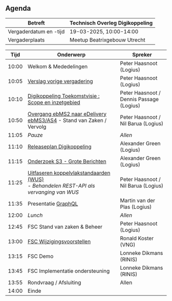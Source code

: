 ## Agenda

| Betreft                | Technisch Overleg Digikoppeling |
| ---------------------- | ------------------------------- |
| Vergaderdatum en -tijd | 19-03-2025, 10:00-14:00         |
| Vergaderplaats         | Meetup Beatrixgebouw Utrecht |                         |

| Tijd | Onderwerp |Spreker|
| --- | --- | --- |  
| 10:00| Welkom & Mededelingen        |    Peter Haasnoot (Logius) |
| 10:05| [Verslag vorige vergadering](https://github.com/Logius-standaarden/Overleg/blob/main/Digikoppeling/2025-03-19/2024-12-10%20%20Verslag%20TO%20Digikoppeling%20v1.0.pdf)       |    Peter Haasnoot (Logius) |
| 10:10 | [Digikoppeling Toekomstvisie : Scope en inzetgebied](#digikoppeling-toekomstvisie--scope-en-inzetgebied) <BR>| Peter Haasnoot / Dennis Passage (Logius)| 
| 10:50  | [Overgang ebMS2 naar eDelivery ebMS3/AS4](#overgang-ebms2-naar-edelivery-ebms3as4) - Stand van Zaken / Vervolg  | Peter Haasnoot / Nil Barua (Logius)| 
| 11:05 | _Pauze_ | _Allen_ |
| 11:10 | [Releaseplan Digikoppeling](https://github.com/orgs/Logius-standaarden/projects/4)      |    Alexander Green (Logius) |
| 11:15 | [Onderzoek S3 - Grote Berichten](#onderzoek-s3---grote-berichten) | Alexander Green (Logius) |
| 11:25  | [Uitfaseren koppelvlakstandaarden (WUS)](#uitfaseren-koppelvlakstandaarden-wus)<BR> - _Behandelen REST-API als vervanging van WUS_| Peter Haasnoot  / Nil Barua (Logius)|
| 11:35 | Presentatie [GraphQL](https://graphql.org/)   | Martin van der Plas (Logius)| 
|12:00 | _Lunch_ | _Allen_ |
|12:45 | FSC Stand van zaken & Beheer | Peter Haasnoot (Logius)|
|13:00 | [FSC Wijzigingsvoorstellen](https://github.com/Logius-standaarden/fsc-core/pulls?q=is%3Apr+is%3Aopen+created%3A%3C%3D2025-02-01) | Ronald Koster (VNG)  |
|13:15 | FSC Demo | Lonneke Dikmans (RINIS) |
|13:45 | FSC Implementatie ondersteuning | Lonneke Dikmans (RINIS) | 
|13:55  | Rondvraag / Afsluiting | Allen | 
|14:00 | Einde |
